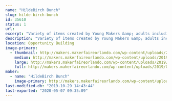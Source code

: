 ```yaml
---
name: "HildeBirch Bunch"
slug: hilde-birch-bunch
id: 35610
status: 1
url: 
excerpt: "Variety of items created by Young Makers &amp; adults including 3d printing, electronics, artwork, coding demos, cardboard construction, and more."
description: "Variety of items created by Young Makers &amp; adults including 3d printing, electronics, artwork, coding demos, cardboard construction, and more."
location: Opportunity Building
image-primary:
  - thumbnail: http://makers.makerfaireorlando.com/wp-content/uploads/2019/08/45820084_10156851916164727_6746136480793493504_o-1-150x150.jpg
    medium: http://makers.makerfaireorlando.com/wp-content/uploads/2019/08/45820084_10156851916164727_6746136480793493504_o-1-300x225.jpg
    large: http://makers.makerfaireorlando.com/wp-content/uploads/2019/08/45820084_10156851916164727_6746136480793493504_o-1-1024x768.jpg
    full: http://makers.makerfaireorlando.com/wp-content/uploads/2019/08/45820084_10156851916164727_6746136480793493504_o-1.jpg
maker:
  - name: "HildeBirch Bunch"
    image-primary: http://makers.makerfaireorlando.com/wp-content/uploads/2019/08/57068569_10157222299064727_7706636900714414080_o-1024x641.jpg
last-modified-db: "2019-10-29 14:43:44"
last-exported: "2020-05-07 09:35:09"
---
```

